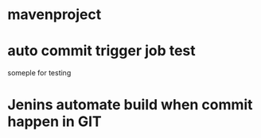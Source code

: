 # mavenproject
# auto commit trigger job test

someple for testing
# Jenins automate build when commit happen in GIT
